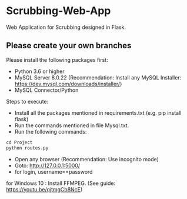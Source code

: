 # Scrubbing-Web-App
Web Application for Scrubbing designed in Flask.

## **Please create your own branches**

Please install the following packages first:
- Python 3.6 or higher
- MySQL Server 8.0.22 (Recommendation: Install any MySQL Installer: https://dev.mysql.com/downloads/installer/)
- MySQL Connector/Python

Steps to execute:
- Install all the packages mentioned in requirements.txt (e.g. pip install flask)
- Run the commands mentioned in file Mysql.txt.
- Run the following commands:
```python
cd Project
python routes.py
```
- Open any browser (Recommendation: Use incognito mode)
- Goto: http://127.0.0.1:5000/
- for login, username==password

for Windows 10 : Install FFMPEG. (See guide: https://youtu.be/qjtmgCb8NcE)

